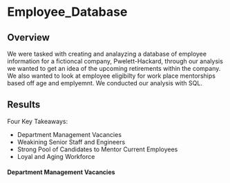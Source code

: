 # Employee_Database

## Overview

We were tasked with creating and analayzing a database of employee information for a fictioncal company, Pwelett-Hackard, through our analysis we wanted to get an idea of the upcoming retirements within the company. We also wanted to look at employee eligibilty for work place mentorships based off age and emplyemnt. We conducted our analysis with SQL. 

## Results 

Four Key Takeaways:

+ Department Management Vacancies 
+ Weakining Senior Staff and Engineers
+ Strong Pool of Candidates to Mentor Current Employees
+ Loyal and Aging Workforce

#### Department Management Vacancies 
